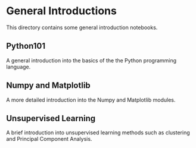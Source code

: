 # General Introductions

This directory contains some general introduction notebooks.


## Python101

A general introduction into the basics of the the Python programming language.


## Numpy and Matplotlib

A more detailed introduction into the Numpy and Matplotlib modules.


## Unsupervised Learning

A brief introduction into unsupervised learning methods such as clustering and Principal Component Analysis.


